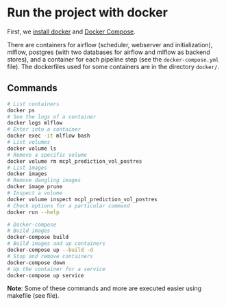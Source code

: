 # Run the project with docker

First, we [install docker](https://docs.docker.com/get-docker/) and [Docker Compose](https://docs.docker.com/compose/install/).

There are containers for airflow (scheduler, webserver and initialization), mlflow, postgres (with two databases for airflow and mlflow as backend stores), and a container for each pipeline step (see the `docker-compose.yml` file). The dockerfiles used for some containers are in the directory `docker/`.


## Commands


```bash
# List containers
docker ps
# See the logs of a container
docker logs mlflow
# Enter into a container
docker exec -it mlflow bash
# List volumes
docker volume ls
# Remove a specific volume
docker volume rm mcpl_prediction_vol_postres
# List images
docker images
# Remove dangling images
docker image prune
# Inspect a volume
docker volume inspect mcpl_prediction_vol_postres
# Check options for a particular command
docker run --help

# Docker-compose
# Build images 
docker-compose build 
# Build images and up containers
docker-compose up --build -d
# Stop and remove containers
docker-compose down
# Up the container for a service
docker-compose up service
```

**Note**: Some of these commands and more are executed easier using makefile (see file).